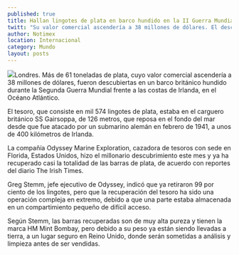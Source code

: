 ```yaml
---
published: true
title: Hallan lingotes de plata en barco hundido en la II Guerra Mundial
twitt: "Su valor comercial ascendería a 38 millones de dólares. El descubrimiento fue frente a las costas de Irlanda, en el Océano Atlántico."
author: Notimex
location: Internacional
category: Mundo
layout: posts
---
```


![](http://i.imgur.com/NahJ5Kbm.jpg)Londres. Más de 61 toneladas de plata, cuyo valor comercial ascendería a 38 millones de dólares, fueron descubiertas en un barco británico hundido durante la Segunda Guerra Mundial frente a las costas de Irlanda, en el Océano Atlántico.

El tesoro, que consiste en mil 574 lingotes de plata, estaba en el carguero británico SS Gairsoppa, de 126 metros, que reposa en el fondo del mar desde que fue atacado por un submarino alemán en febrero de 1941, a unos de 400 kilómetros de Irlanda.

La compañía Odyssey Marine Exploration, cazadora de tesoros con sede en Florida, Estados Unidos, hizo el millonario descubrimiento este mes y ya ha recuperado casi la totalidad de las barras de plata, de acuerdo con reportes del diario The Irish Times.

Greg Stemm, jefe ejecutivo de Odyssey, indicó que ya retiraron 99 por ciento de los lingotes, pero que la recuperación del tesoro ha sido una operación compleja en extremo, debido a que una parte estaba almacenada en un compartimiento pequeño de difícil acceso.

Según Stemm, las barras recuperadas son de muy alta pureza y tienen la marca HM Mint Bombay, pero debido a su peso ya están siendo llevadas a tierra, a un lugar seguro en Reino Unido, donde serán sometidas a análisis y limpieza antes de ser vendidas.
